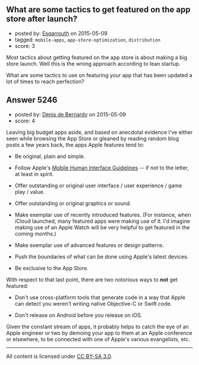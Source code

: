 ## What are some tactics to get featured on the app store after launch?

- posted by: [Esqarrouth](https://stackexchange.com/users/3055586/esqarrouth) on 2015-05-09
- tagged: `mobile-apps`, `app-store-optimization`, `distribution`
- score: 3

Most tactics about getting featured on the app store is about making a big store launch. Well this is the wrong approach according to lean startup.

What are some tactics to use on featuring your app that has been updated a lot of times to reach perfection?


## Answer 5246

- posted by: [Denis de Bernardy](https://stackexchange.com/users/182468/denis-de-bernardy) on 2015-05-09
- score: 4

Leaving big budget apps aside, and based on anecdotal evidence I've either seen while browsing the App Store or gleaned by reading random blog posts a few years back, the apps Apple features tend to:

- Be original, plain and simple.

- Follow Apple's [Mobile Human Interface Guidelines](https://developer.apple.com/library/ios/documentation/UserExperience/Conceptual/MobileHIG/) -- if not to the letter, at least in spirit.

- Offer outstanding or original user interface / user experience / game play / value.

- Offer outstanding or original graphics or sound.

- Make exemplar use of recently introduced features. (For instance, when iCloud launched, many featured apps were making use of it. I'd imagine making use of an Apple Watch will be very helpful to get featured in the coming months.)

- Make exemplar use of advanced features or design patterns.

- Push the boundaries of what can be done using Apple's latest devices.

- Be exclusive to the App Store.

With respect to that last point, there are two notorious ways to ***not*** get featured: 

- Don't use cross-platform tools that generate code in a way that Apple can detect you weren't writing native Objective-C or Swift code.

- Don't release on Android before you release on iOS.

Given the constant stream of apps, it probably helps to catch the eye of an Apple engineer or two by demoing your app to them at an Apple conference or elsewhere, to be connected with one of Apple's various evangelists, etc.



---

All content is licensed under [CC BY-SA 3.0](https://creativecommons.org/licenses/by-sa/3.0/).
